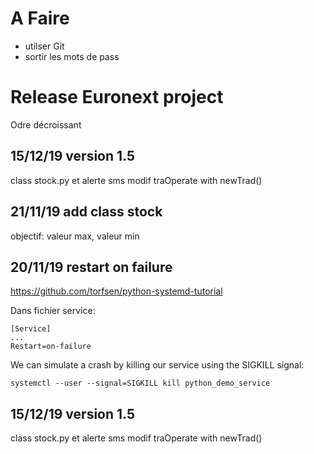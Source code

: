 # A Faire
* utilser Git
* sortir les mots de pass


# Release Euronext project
Odre décroissant

## 15/12/19 version 1.5
class stock.py et alerte sms
modif traOperate with newTrad()

## 21/11/19 add class stock
objectif: valeur max, valeur min

## 20/11/19 restart on failure
https://github.com/torfsen/python-systemd-tutorial

Dans fichier service:
```
[Service]
...
Restart=on-failure
```

We can simulate a crash by killing our service using the SIGKILL signal:
```
systemctl --user --signal=SIGKILL kill python_demo_service
```




## 15/12/19 version 1.5
class stock.py et alerte sms
modif traOperate with newTrad()
